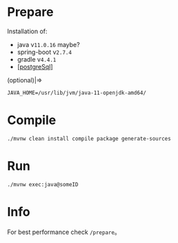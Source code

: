 # Prepare

Installation of:  
* java  v`11.0.16` maybe?  
* spring-boot  v`2.7.4`  
* gradle v`4.4.1`
* [&#x5B;postgreSql&#x5D;](https://www.postgresql.org/download)

(optional)|=>
```
JAVA_HOME=/usr/lib/jvm/java-11-openjdk-amd64/
```

# Compile

```shell
./mvnw clean install compile package generate-sources
```

# Run

```shell
./mvnw exec:java@someID
```

# Info  

For best performance check `/prepare`。   
